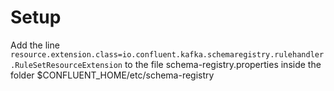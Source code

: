 
# Setup
Add the line `resource.extension.class=io.confluent.kafka.schemaregistry.rulehandler.RuleSetResourceExtension` to the file schema-registry.properties inside the folder $CONFLUENT_HOME/etc/schema-registry
